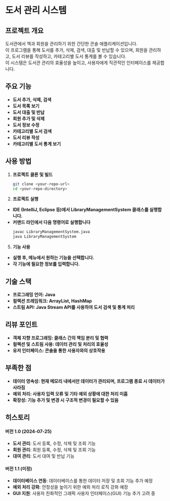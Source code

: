 # 도서 관리 시스템 

## 프로젝트 개요
도서관에서 책과 회원을 관리하기 위한 간단한 콘솔 애플리케이션입니다.<br>
이 프로그램을 통해 도서를 추가, 삭제, 검색, 대출 및 반납할 수 있으며, 회원을 관리하고, 도서 리뷰를 작성하고, 카테고리별 도서 통계를 볼 수 있습니다.<br>
이 시스템은 도서관 관리의 효율성을 높이고, 사용자에게 직관적인 인터페이스를 제공합니다.


## 주요 기능
- **도서 추가, 삭제, 검색**
- **도서 목록 보기**
- **도서 대출 및 반납**
- **회원 추가 및 삭제**
- **도서 정보 수정**
- **카테고리별 도서 검색**
- **도서 리뷰 작성**
- **카테고리별 도서 통계 보기**

## 사용 방법
1. **프로젝트 클론 및 빌드**
    ```sh
   git clone <your-repo-url>
   cd <your-repo-directory>
3. **프로젝트 실행**
- **IDE (IntelliJ, Eclipse 등)에서 LibraryManagementSystem 클래스를 실행합니다.**
- **커맨드 라인에서 다음 명령어로 실행합니다**
  ```sh
  javac LibraryManagementSystem.java
  java LibraryManagementSystem
5. **기능 사용**
- **실행 후, 메뉴에서 원하는 기능을 선택합니다.**
- **각 기능에 필요한 정보를 입력합니다.**

## 기술 스택
- **프로그래밍 언어: Java**
- **컬렉션 프레임워크: ArrayList, HashMap**
- **스트림 API: Java Stream API를 사용하여 도서 검색 및 통계 처리**
## 리뷰 포인트
- **객체 지향 프로그래밍: 클래스 간의 책임 분리 및 협력**
- **컬렉션 및 스트림 사용: 데이터 관리 및 처리의 효율성**
- **유저 인터페이스: 콘솔을 통한 사용자와의 상호작용**
## 부족한 점
- **데이터 영속성: 현재 메모리 내에서만 데이터가 관리되며, 프로그램 종료 시 데이터가 사라짐**
- **예외 처리: 사용자 입력 오류 및 기타 예외 상황에 대한 처리 미흡**
- **확장성: 기능 추가 및 변경 시 구조적 변경이 필요할 수 있음**
## 히스토리
#### 버전 1.0 (2024-07-25)
- **도서 관리**: 도서 등록, 수정, 삭제 및 조회 기능
- **회원 관리**: 회원 등록, 수정, 삭제 및 조회 기능
- **대여 관리**: 도서 대여 및 반납 기능

#### 버전 1.1 (미정)
- **데이터베이스 연동**: 데이터베이스를 통한 데이터 저장 및 조회 기능 추가 예정
- **예외 처리 강화**: 안정성을 높이기 위한 예외 처리 로직 강화 예정
- **GUI 지원**: 사용자 친화적인 그래픽 사용자 인터페이스(GUI) 기능 추가 고려 중
